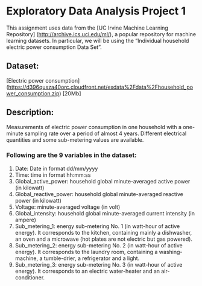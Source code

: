 # Exploratory Data Analysis Project 1

This assignment uses data from the [UC Irvine Machine Learning Repository] (http://archive.ics.uci.edu/ml/), a popular repository for machine learning datasets. In particular, we will be using the “Individual household electric power consumption Data Set”.

## Dataset:
[Electric power consumption] (https://d396qusza40orc.cloudfront.net/exdata%2Fdata%2Fhousehold_power_consumption.zip) [20Mb]

## Description:
Measurements of electric power consumption in one household with a one-minute sampling rate over a period of almost 4 years. Different electrical quantities and some sub-metering values are available.

### Following are the 9 variables in the dataset: 
1. Date: Date in format dd/mm/yyyy
2. Time: time in format hh:mm:ss
3. Global_active_power: household global minute-averaged active power (in kilowatt)
4. Global_reactive_power: household global minute-averaged reactive power (in kilowatt)
5. Voltage: minute-averaged voltage (in volt)
6. Global_intensity: household global minute-averaged current intensity (in ampere)
7. Sub_metering_1: energy sub-metering No. 1 (in watt-hour of active energy). It corresponds to the kitchen, containing mainly a dishwasher, an oven and a microwave (hot plates are not electric but gas powered).
8. Sub_metering_2: energy sub-metering No. 2 (in watt-hour of active energy). It corresponds to the laundry room, containing a washing-machine, a tumble-drier, a refrigerator and a light.
9. Sub_metering_3: energy sub-metering No. 3 (in watt-hour of active energy). It corresponds to an electric water-heater and an air-conditioner.
